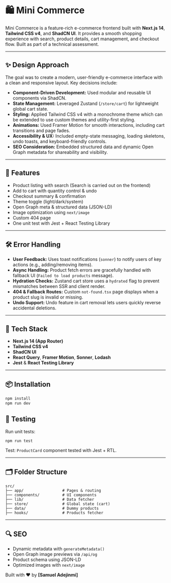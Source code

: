 # 🛍️ Mini Commerce

Mini Commerce is a feature-rich e-commerce frontend built with **Next.js 14**, **Tailwind CSS v4**, and **ShadCN UI**. It provides a smooth shopping experience with search, product details, cart management, and checkout flow. Built as part of a technical assessment.

---

## ✨ Design Approach

The goal was to create a modern, user-friendly e-commerce interface with a clean and responsive layout. Key decisions include:

- **Component-Driven Development:** Used modular and reusable UI components via ShadCN.
- **State Management:** Leveraged Zustand (`/store/cart`) for lightweight global cart state.
- **Styling:** Applied Tailwind CSS v4 with a monochrome theme which can be extended to use custom themes and utility-first styling.
- **Animations:** Used Framer Motion for smooth interactions, including cart transitions and page fades.
- **Accessibility & UX:** Included empty-state messaging, loading skeletons, undo toasts, and keyboard-friendly controls.
- **SEO Consideration:** Embedded structured data and dynamic Open Graph metadata for shareability and visibility.

---

## 🚀 Features

- Product listing with search (Search is carried out on the frontend)
- Add to cart with quantity control & undo
- Checkout summary & confirmation
- Theme toggle (light/dark/system)
- Open Graph meta & structured data (JSON-LD)
- Image optimization using `next/image`
- Custom 404 page
- One unit test with Jest + React Testing Library

---

## 🛠️ Error Handling

- **User Feedback:** Uses toast notifications (`sonner`) to notify users of key actions (e.g., adding/removing items).
- **Async Handling:** Product fetch errors are gracefully handled with fallback UI (`Failed to load products` message).
- **Hydration Checks:** Zustand cart store uses a `hydrated` flag to prevent mismatches between SSR and client render.
- **404 & Fallback Routes:** Custom `not-found.tsx` page displays when a product slug is invalid or missing.
- **Undo Support:** Undo feature in cart removal lets users quickly reverse accidental deletions.

---

## 🧱 Tech Stack

- **Next.js 14 (App Router)**
- **Tailwind CSS v4**
- **ShadCN UI**
- **React Query**, **Framer Motion**, **Sonner**, **Lodash**
- **Jest** & **React Testing Library**

---

## 📦 Installation

```bash
npm install
npm run dev
```

## 🧪 Testing

Run unit tests:

```bash
npm run test
```

Test: `ProductCard` component tested with Jest + RTL.

---

## 🗂 Folder Structure

```
src/
├── app/                 # Pages & routing
├── components/          # UI components
├── lib/                 # Data fetcher
├── store/               # Global state (cart)
├── data/                # Dummy products
├── hooks/               # Products fetcher

```

---

## 🔍 SEO

- Dynamic metadata with `generateMetadata()`
- Open Graph image previews via `/api/og`
- Product schema using JSON-LD
- Optimized images with `next/image`

Built with ❤️ by **\[Samuel Adejinmi]**
